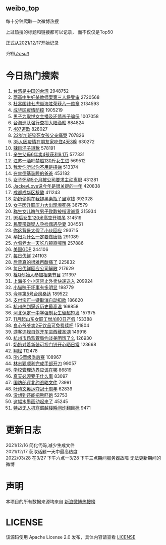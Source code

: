 weibo_top  
---
每十分钟爬取一次微博热搜  

上过热搜的标题和链接都可以记录， 而不仅仅是Top50

正式从2021/12/17开始记录  

*归档[./result](./result/)*

# 今日热门搜索  
1. [台湾是中国的台湾](https://s.weibo.com//weibo?q=%23%E5%8F%B0%E6%B9%BE%E6%98%AF%E4%B8%AD%E5%9B%BD%E7%9A%84%E5%8F%B0%E6%B9%BE%23&Refer=top) 2948752
2. [两高中生奸杀教师案第三人将受审](https://s.weibo.com//weibo?q=%23%E4%B8%A4%E9%AB%98%E4%B8%AD%E7%94%9F%E5%A5%B8%E6%9D%80%E6%95%99%E5%B8%88%E6%A1%88%E7%AC%AC%E4%B8%89%E4%BA%BA%E5%B0%86%E5%8F%97%E5%AE%A1%23&Refer=top) 2720568
3. [杜富国钱七虎聂海胜荣获八一勋章](https://s.weibo.com//weibo?q=%23%E6%9D%9C%E5%AF%8C%E5%9B%BD%E9%92%B1%E4%B8%83%E8%99%8E%E8%81%82%E6%B5%B7%E8%83%9C%E8%8D%A3%E8%8E%B7%E5%85%AB%E4%B8%80%E5%8B%8B%E7%AB%A0%23&Refer=top) 2134593
4. [成华区疫情防控](https://s.weibo.com//weibo?q=%23%E6%88%90%E5%8D%8E%E5%8C%BA%E7%96%AB%E6%83%85%E9%98%B2%E6%8E%A7%23&Refer=top) 1905219
5. [男子为取悦女主播及还债杀子骗保](https://s.weibo.com//weibo?q=%23%E7%94%B7%E5%AD%90%E4%B8%BA%E5%8F%96%E6%82%A6%E5%A5%B3%E4%B8%BB%E6%92%AD%E5%8F%8A%E8%BF%98%E5%80%BA%E6%9D%80%E5%AD%90%E9%AA%97%E4%BF%9D%23&Refer=top) 1007058
6. [台海巡队强行查扣大陆渔船](https://s.weibo.com//weibo?q=%23%E5%8F%B0%E6%B5%B7%E5%B7%A1%E9%98%9F%E5%BC%BA%E8%A1%8C%E6%9F%A5%E6%89%A3%E5%A4%A7%E9%99%86%E6%B8%94%E8%88%B9%23&Refer=top) 884824
7. [487道歉](https://s.weibo.com//weibo?q=%23487%E9%81%93%E6%AD%89%23&Refer=top) 828027
8. [22岁加班猝死女孩父亲痛哭](https://s.weibo.com//weibo?q=%2322%E5%B2%81%E5%8A%A0%E7%8F%AD%E7%8C%9D%E6%AD%BB%E5%A5%B3%E5%AD%A9%E7%88%B6%E4%BA%B2%E7%97%9B%E5%93%AD%23&Refer=top) 707826
9. [35人因疫情在朋友家吃住4天3晚](https://s.weibo.com//weibo?q=%2335%E4%BA%BA%E5%9B%A0%E7%96%AB%E6%83%85%E5%9C%A8%E6%9C%8B%E5%8F%8B%E5%AE%B6%E5%90%83%E4%BD%8F4%E5%A4%A93%E6%99%9A%23&Refer=top) 630272
10. [辣目洋子道歉](https://s.weibo.com//weibo?q=%23%E8%BE%A3%E7%9B%AE%E6%B4%8B%E5%AD%90%E9%81%93%E6%AD%89%23&Refer=top) 578191
11. [亲生父母6年卖4孩获利9.1万](https://s.weibo.com//weibo?q=%23%E4%BA%B2%E7%94%9F%E7%88%B6%E6%AF%8D6%E5%B9%B4%E5%8D%964%E5%AD%A9%E8%8E%B7%E5%88%A99.1%E4%B8%87%23&Refer=top) 577331
12. [江苏一酒吧禁超130斤女生进](https://s.weibo.com//weibo?q=%23%E6%B1%9F%E8%8B%8F%E4%B8%80%E9%85%92%E5%90%A7%E7%A6%81%E8%B6%85130%E6%96%A4%E5%A5%B3%E7%94%9F%E8%BF%9B%23&Refer=top) 569512
13. [我爱你所以你不用是招娣](https://s.weibo.com//weibo?q=%23%E6%88%91%E7%88%B1%E4%BD%A0%E6%89%80%E4%BB%A5%E4%BD%A0%E4%B8%8D%E7%94%A8%E6%98%AF%E6%8B%9B%E5%A8%A3%23&Refer=top) 513374
14. [在肯德基装睡的爸爸](https://s.weibo.com//weibo?q=%23%E5%9C%A8%E8%82%AF%E5%BE%B7%E5%9F%BA%E8%A3%85%E7%9D%A1%E7%9A%84%E7%88%B8%E7%88%B8%23&Refer=top) 453182
15. [女子怀孕5个月被公司要求主动离职](https://s.weibo.com//weibo?q=%23%E5%A5%B3%E5%AD%90%E6%80%80%E5%AD%955%E4%B8%AA%E6%9C%88%E8%A2%AB%E5%85%AC%E5%8F%B8%E8%A6%81%E6%B1%82%E4%B8%BB%E5%8A%A8%E7%A6%BB%E8%81%8C%23&Refer=top) 431281
16. [JackeyLove说今年是很关键的一年](https://s.weibo.com//weibo?q=%23JackeyLove%E8%AF%B4%E4%BB%8A%E5%B9%B4%E6%98%AF%E5%BE%88%E5%85%B3%E9%94%AE%E7%9A%84%E4%B8%80%E5%B9%B4%23&Refer=top) 420838
17. [成都成华区核酸](https://s.weibo.com//weibo?q=%23%E6%88%90%E9%83%BD%E6%88%90%E5%8D%8E%E5%8C%BA%E6%A0%B8%E9%85%B8%23&Refer=top) 411243
18. [奶奶偷偷在我褪黑素瓶子里塞钱](https://s.weibo.com//weibo?q=%23%E5%A5%B6%E5%A5%B6%E5%81%B7%E5%81%B7%E5%9C%A8%E6%88%91%E8%A4%AA%E9%BB%91%E7%B4%A0%E7%93%B6%E5%AD%90%E9%87%8C%E5%A1%9E%E9%92%B1%23&Refer=top) 392028
19. [女子因升职压力大出现濒死感](https://s.weibo.com//weibo?q=%23%E5%A5%B3%E5%AD%90%E5%9B%A0%E5%8D%87%E8%81%8C%E5%8E%8B%E5%8A%9B%E5%A4%A7%E5%87%BA%E7%8E%B0%E6%BF%92%E6%AD%BB%E6%84%9F%23&Refer=top) 367579
20. [称生女儿晦气男子致歉被指没诚意](https://s.weibo.com//weibo?q=%23%E7%A7%B0%E7%94%9F%E5%A5%B3%E5%84%BF%E6%99%A6%E6%B0%94%E7%94%B7%E5%AD%90%E8%87%B4%E6%AD%89%E8%A2%AB%E6%8C%87%E6%B2%A1%E8%AF%9A%E6%84%8F%23&Refer=top) 315934
21. [95后女生120米高空开塔吊](https://s.weibo.com//weibo?q=%2395%E5%90%8E%E5%A5%B3%E7%94%9F120%E7%B1%B3%E9%AB%98%E7%A9%BA%E5%BC%80%E5%A1%94%E5%90%8A%23&Refer=top) 314519
22. [民警带嫌疑人孕检偶遇孕妻](https://s.weibo.com//weibo?q=%23%E6%B0%91%E8%AD%A6%E5%B8%A6%E5%AB%8C%E7%96%91%E4%BA%BA%E5%AD%95%E6%A3%80%E5%81%B6%E9%81%87%E5%AD%95%E5%A6%BB%23&Refer=top) 304551
23. [你这背景太假了小伙回应](https://s.weibo.com//weibo?q=%23%E4%BD%A0%E8%BF%99%E8%83%8C%E6%99%AF%E5%A4%AA%E5%81%87%E4%BA%86%E5%B0%8F%E4%BC%99%E5%9B%9E%E5%BA%94%23&Refer=top) 293715
24. [孕妇为什么一定要做唐筛](https://s.weibo.com//weibo?q=%23%E5%AD%95%E5%A6%87%E4%B8%BA%E4%BB%80%E4%B9%88%E4%B8%80%E5%AE%9A%E8%A6%81%E5%81%9A%E5%94%90%E7%AD%9B%23&Refer=top) 291089
25. [六旬老太一天吃八顿直喊饿](https://s.weibo.com//weibo?q=%23%E5%85%AD%E6%97%AC%E8%80%81%E5%A4%AA%E4%B8%80%E5%A4%A9%E5%90%83%E5%85%AB%E9%A1%BF%E7%9B%B4%E5%96%8A%E9%A5%BF%23&Refer=top) 257886
26. [美国GDP](https://s.weibo.com//weibo?q=%E7%BE%8E%E5%9B%BDGDP&Refer=top) 244106
27. [每日优鲜](https://s.weibo.com//weibo?q=%E6%AF%8F%E6%97%A5%E4%BC%98%E9%B2%9C&Refer=top) 241103
28. [后背真的很难再酸痛了](https://s.weibo.com//weibo?q=%23%E5%90%8E%E8%83%8C%E7%9C%9F%E7%9A%84%E5%BE%88%E9%9A%BE%E5%86%8D%E9%85%B8%E7%97%9B%E4%BA%86%23&Refer=top) 225832
29. [每日优鲜回应公司解散](https://s.weibo.com//weibo?q=%23%E6%AF%8F%E6%97%A5%E4%BC%98%E9%B2%9C%E5%9B%9E%E5%BA%94%E5%85%AC%E5%8F%B8%E8%A7%A3%E6%95%A3%23&Refer=top) 217629
30. [栓Q创始人参加相亲节目](https://s.weibo.com//weibo?q=%23%E6%A0%93Q%E5%88%9B%E5%A7%8B%E4%BA%BA%E5%8F%82%E5%8A%A0%E7%9B%B8%E4%BA%B2%E8%8A%82%E7%9B%AE%23&Refer=top) 211397
31. [上海多个小区禁止外卖快递送入](https://s.weibo.com//weibo?q=%23%E4%B8%8A%E6%B5%B7%E5%A4%9A%E4%B8%AA%E5%B0%8F%E5%8C%BA%E7%A6%81%E6%AD%A2%E5%A4%96%E5%8D%96%E5%BF%AB%E9%80%92%E9%80%81%E5%85%A5%23&Refer=top) 209924
32. [小猫咪干坏事有多明显](https://s.weibo.com//weibo?q=%23%E5%B0%8F%E7%8C%AB%E5%92%AA%E5%B9%B2%E5%9D%8F%E4%BA%8B%E6%9C%89%E5%A4%9A%E6%98%8E%E6%98%BE%23&Refer=top) 198779
33. [今年第5号台风桑达](https://s.weibo.com//weibo?q=%23%E4%BB%8A%E5%B9%B4%E7%AC%AC5%E5%8F%B7%E5%8F%B0%E9%A3%8E%E6%A1%91%E8%BE%BE%23&Refer=top) 189522
34. [支付宝可一键取消自动扣款](https://s.weibo.com//weibo?q=%23%E6%94%AF%E4%BB%98%E5%AE%9D%E5%8F%AF%E4%B8%80%E9%94%AE%E5%8F%96%E6%B6%88%E8%87%AA%E5%8A%A8%E6%89%A3%E6%AC%BE%23&Refer=top) 186620
35. [杭州热到逼近历史最高温](https://s.weibo.com//weibo?q=%23%E6%9D%AD%E5%B7%9E%E7%83%AD%E5%88%B0%E9%80%BC%E8%BF%91%E5%8E%86%E5%8F%B2%E6%9C%80%E9%AB%98%E6%B8%A9%23&Refer=top) 168858
36. [河北保定一中学强制女生留超短发](https://s.weibo.com//weibo?q=%23%E6%B2%B3%E5%8C%97%E4%BF%9D%E5%AE%9A%E4%B8%80%E4%B8%AD%E5%AD%A6%E5%BC%BA%E5%88%B6%E5%A5%B3%E7%94%9F%E7%95%99%E8%B6%85%E7%9F%AD%E5%8F%91%23&Refer=top) 157975
37. [11月起山东女职工增加60日产假](https://s.weibo.com//weibo?q=%2311%E6%9C%88%E8%B5%B7%E5%B1%B1%E4%B8%9C%E5%A5%B3%E8%81%8C%E5%B7%A5%E5%A2%9E%E5%8A%A060%E6%97%A5%E4%BA%A7%E5%81%87%23&Refer=top) 153388
38. [良心爷爷卖2元饮品可免费续杯](https://s.weibo.com//weibo?q=%23%E8%89%AF%E5%BF%83%E7%88%B7%E7%88%B7%E5%8D%962%E5%85%83%E9%A5%AE%E5%93%81%E5%8F%AF%E5%85%8D%E8%B4%B9%E7%BB%AD%E6%9D%AF%23&Refer=top) 151804
39. [游客违规自驾开车进西藏圣湖](https://s.weibo.com//weibo?q=%23%E6%B8%B8%E5%AE%A2%E8%BF%9D%E8%A7%84%E8%87%AA%E9%A9%BE%E5%BC%80%E8%BD%A6%E8%BF%9B%E8%A5%BF%E8%97%8F%E5%9C%A3%E6%B9%96%23&Refer=top) 149916
40. [杭州市场监管局约谈美团饿了么](https://s.weibo.com//weibo?q=%23%E6%9D%AD%E5%B7%9E%E5%B8%82%E5%9C%BA%E7%9B%91%E7%AE%A1%E5%B1%80%E7%BA%A6%E8%B0%88%E7%BE%8E%E5%9B%A2%E9%A5%BF%E4%BA%86%E4%B9%88%23&Refer=top) 126930
41. [奶奶对着新装可视门铃开心晒日常](https://s.weibo.com//weibo?q=%23%E5%A5%B6%E5%A5%B6%E5%AF%B9%E7%9D%80%E6%96%B0%E8%A3%85%E5%8F%AF%E8%A7%86%E9%97%A8%E9%93%83%E5%BC%80%E5%BF%83%E6%99%92%E6%97%A5%E5%B8%B8%23&Refer=top) 123668
42. [翔松](https://s.weibo.com//weibo?q=%E7%BF%94%E6%9D%BE&Refer=top) 112478
43. [RNG晋级季后赛](https://s.weibo.com//weibo?q=%23RNG%E6%99%8B%E7%BA%A7%E5%AD%A3%E5%90%8E%E8%B5%9B%23&Refer=top) 108967
44. [林志颖顺利完成手部开刀](https://s.weibo.com//weibo?q=%23%E6%9E%97%E5%BF%97%E9%A2%96%E9%A1%BA%E5%88%A9%E5%AE%8C%E6%88%90%E6%89%8B%E9%83%A8%E5%BC%80%E5%88%80%23&Refer=top) 99057
45. [学校管理边界应该在哪](https://s.weibo.com//weibo?q=%23%E5%AD%A6%E6%A0%A1%E7%AE%A1%E7%90%86%E8%BE%B9%E7%95%8C%E5%BA%94%E8%AF%A5%E5%9C%A8%E5%93%AA%23&Refer=top) 86819
46. [夏天必须要干什么事](https://s.weibo.com//weibo?q=%23%E5%A4%8F%E5%A4%A9%E5%BF%85%E9%A1%BB%E8%A6%81%E5%B9%B2%E4%BB%80%E4%B9%88%E4%BA%8B%23&Refer=top) 83097
47. [国防部评北约战略文件](https://s.weibo.com//weibo?q=%E5%9B%BD%E9%98%B2%E9%83%A8%E8%AF%84%E5%8C%97%E7%BA%A6%E6%88%98%E7%95%A5%E6%96%87%E4%BB%B6&Refer=top) 73991
48. [叶诗文奥运夺冠十周年](https://s.weibo.com//weibo?q=%23%E5%8F%B6%E8%AF%97%E6%96%87%E5%A5%A5%E8%BF%90%E5%A4%BA%E5%86%A0%E5%8D%81%E5%91%A8%E5%B9%B4%23&Refer=top) 62839
49. [没想到还能把熊吓跑](https://s.weibo.com//weibo?q=%23%E6%B2%A1%E6%83%B3%E5%88%B0%E8%BF%98%E8%83%BD%E6%8A%8A%E7%86%8A%E5%90%93%E8%B7%91%23&Refer=top) 52753
50. [这幅水墨画动起来了](https://s.weibo.com//weibo?q=%23%E8%BF%99%E5%B9%85%E6%B0%B4%E5%A2%A8%E7%94%BB%E5%8A%A8%E8%B5%B7%E6%9D%A5%E4%BA%86%23&Refer=top) 45245
51. [特战无人机穿窗越楼瞬间炸翻目标](https://s.weibo.com//weibo?q=%23%E7%89%B9%E6%88%98%E6%97%A0%E4%BA%BA%E6%9C%BA%E7%A9%BF%E7%AA%97%E8%B6%8A%E6%A5%BC%E7%9E%AC%E9%97%B4%E7%82%B8%E7%BF%BB%E7%9B%AE%E6%A0%87%23&Refer=top) 9471
# 更新日志  
2021/12/16  简化代码,减少生成文件  
2021/12/17  获取话题一天中最高热度  
2022/03/28  在3/27 下午六点—3/28 下午三点期间服务器故障 无法更新期间的微博  
# 声明  
本项目的所有数据来源均来自 [新浪微博热搜榜](https://s.weibo.com/top/summary)  

# LICENSE
该源码使用 Apache License 2.0 发布，具体内容请查看 [LICENSE](./LICENSE)
